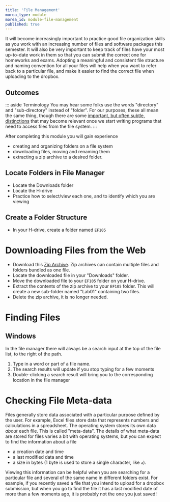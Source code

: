 ```yaml
---
title: 'File Management'
morea_type: module
morea_id: module-file-management
published: true
---
```

It will become increasingly important to practice good file
organization skills as you work with an increasing number of files and
software packages this semester. It will also be very important to
keep track of files have your most up-to-date work in them so that you
can submit the correct one for homeworks and exams. Adopting a
meaningful and consistent file structure and naming convention for all
your files will help when you want to refer back to a particular file,
and make it easier to find the correct file when uploading to the
dropbox.

<section>

# Outcomes

::: aside Terminology
You may hear some folks use the words "directory" and "sub-directory" instead of "folder". For our purposes, these all mean the same thing, though there are some [important, but often subtle, distinctions](https://stackoverflow.com/questions/5078676/what-is-the-difference-between-a-directory-and-a-folder#5078792) that may become relevant once we start writing programs that need to access files from the file system.
:::

After completing this module you will gain experience

- creating and organizing folders on a file system
- downloading files, moving and renaming them
- extracting a zip archive to a desired folder.
</section>

<section>

# Locate Folders in File Manager

- Locate the Downloads folder
- Locate the H-drive
- Practice how to select/view each one, and to identify which you are viewing

# Create a Folder Structure

- In your H-drive, create a folder named <code>EF105</code>
</section>

# Downloading Files from the Web

- Download this [Zip Archive](Lab01.zip). Zip archives can contain multiple files and folders bundled as one file.
- Locate the downloaded file in your "Downloads" folder.
- Move the downloaded file to your <code>EF105</code> folder on your H-drive.
- Extract the contents of the zip archive to your <code>EF105</code> folder. This will create a new sub-folder named "Lab01" containing two files.
- Delete the zip archive, it is no longer needed.

# Finding Files

## Windows

In the file manager there will always be a search input at the top of the file list, to the right of the path.

1. Type in a word or part of a file name.
2. The search results will update if you stop typing for a few moments
3. Double-clicking a search result will bring you to the corresponding
   location in the file manager

# Checking File Meta-data

Files generally store data associated with a particular purpose defined by the user. For example, Excel files store data that represents numbers and calculations in a spreadsheet. The operating system stores its own data *about* each file. This is called "meta-data". The details of what meta-data are stored for files varies a bit with operating systems, but you can expect to find the information about a file

- a creation date and time
- a last modified data and time
- a size in bytes (1 byte is used to store a single character, like <code>a</code>).

Viewing this information can be helpful when you are searching for a
particular file and several of the same name in different folders
exist. For example, if you recently saved a file that you intend to
upload for a dropbox submission, but when you go to find the file it
has a last modified date of more than a few moments ago, it is
probably not the one you just saved!
